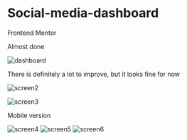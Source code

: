 # Social-media-dashboard
Frontend Mentor

Almost done

![dashboard](https://user-images.githubusercontent.com/120993792/230674068-58897453-6f13-4cb3-8ab8-5f62c4790561.png)

There is definitely a lot to improve, but it looks fine for now

![screen2](https://user-images.githubusercontent.com/120993792/230725592-aa014ff9-ebad-4f26-a83f-bf40f310e1d9.png)

![screen3](https://user-images.githubusercontent.com/120993792/230725597-f57e7ead-02c8-4bb8-a7f4-ccb47324d46f.png)

Mobile version

![screen4](https://user-images.githubusercontent.com/120993792/230725741-81ebd5da-caf1-4713-9f1f-4cdbfec1b9f2.png)
![screen5](https://user-images.githubusercontent.com/120993792/230725743-ea894954-c0fd-445f-97ae-5d931bcf9e79.png)
![screen6](https://user-images.githubusercontent.com/120993792/230725745-e4b6b6b5-cad8-49b6-b642-1ba4756928dc.png)

